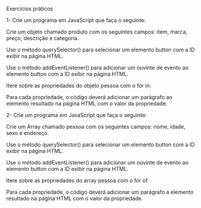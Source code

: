 Exercícios práticos

1- Crie um programa em JavaScript que faça o seguinte: 

Crie um objeto chamado produto com os seguintes campos: item, marca, preço, descrição e categoria. 

Use o método querySelector() para selecionar um elemento button com a ID exibir na página HTML. 

Use o método addEventListener() para adicionar um ouvinte de evento ao elemento button com a ID exibir na página HTML. 

Itere sobre as propriedades do objeto pessoa com o for in. 

Para cada propriedade, o código deverá adicionar um parágrafo ao elemento resultado na página HTML com o valor da propriedade. 

2- Crie um programa em JavaScript que faça o seguinte: 

Crie um Array chamado pessoa com os seguintes campos: nome, idade, sexo e endereço. 

Use o método querySelector() para selecionar um elemento button com a ID exibir na página HTML. 

Use o método addEventListener() para adicionar um ouvinte de evento ao elemento button com a ID exibir na página HTML. 

Itere sobre as propriedades do array  pessoa com o for of. 

Para cada propriedade, o código deverá adicionar um parágrafo a elemento resultado na página HTML com o valor da propriedade. 

 
